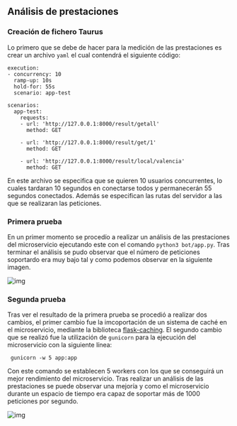 
## Análisis de prestaciones
### Creación de fichero Taurus

Lo primero que se debe de hacer para la medición de las prestaciones es crear un archivo `yaml` el cual contendrá el siguiente código:
```
execution:
- concurrency: 10
  ramp-up: 10s
  hold-for: 55s
  scenario: app-test

scenarios:
  app-test:
    requests:
    - url: 'http://127.0.0.1:8000/result/getall'
      method: GET

    - url: 'http://127.0.0.1:8000/result/get/1'
      method: GET

    - url: 'http://127.0.0.1:8000/result/local/valencia'
      method: GET
```
En este archivo se especifica que se quieren 10 usuarios concurrentes, lo cuales tardaran 10 segundos en conectarse todos y permanecerán 55 segundos conectados. Además se especifican las rutas del servidor a las que se realizaran las peticiones.

### Primera prueba

En un primer momento se procedío a realizar un análisis de las prestaciones del microservicio ejecutando este con el comando ```python3 bot/app.py```. Tras terminar el análisis se pudo observar que el número de peticiones soportardo era muy bajo tal y como podemos observar en la siguiente imagen.

![img]()

### Segunda prueba 

Tras ver el resultado de la primera prueba se procedió a realizar dos cambios, el primer cambio fue la imcoportación de un sistema de caché en el microservicio, mediante la biblioteca [flask-caching](https://flask-caching.readthedocs.io/en/latest/). El segundo cambio que se realizó fue la utilización de `gunicorn` para la ejecución del microservicio con la siguiente línea:
```
 gunicorn -w 5 app:app
 ```
 Con este comando se establecen 5 workers con los que se conseguirá un mejor rendimiento del microservicio. Tras realizar un análisis de las prestaciones se puede observar una mejoría y como el microservicio durante un espacio de tiempo era capaz de soportar más de 1000 peticiones por segundo.
 
 ![img]()